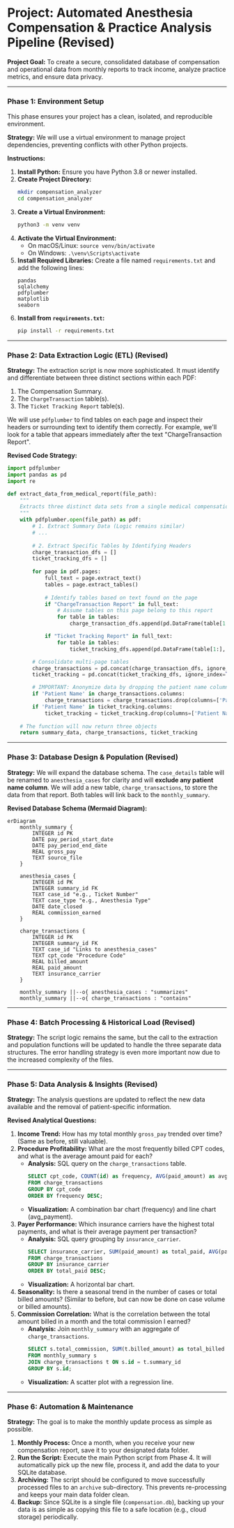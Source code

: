 # Project: Automated Anesthesia Compensation & Practice Analysis Pipeline (Revised)

**Project Goal:** To create a secure, consolidated database of compensation and operational data from monthly reports to track income, analyze practice metrics, and ensure data privacy.

---

### **Phase 1: Environment Setup**

This phase ensures your project has a clean, isolated, and reproducible environment.

**Strategy:**
We will use a virtual environment to manage project dependencies, preventing conflicts with other Python projects.

**Instructions:**

1.  **Install Python:** Ensure you have Python 3.8 or newer installed.
2.  **Create Project Directory:**
    ```bash
    mkdir compensation_analyzer
    cd compensation_analyzer
    ```
3.  **Create a Virtual Environment:**
    ```bash
    python3 -m venv venv
    ```
4.  **Activate the Virtual Environment:**
    *   On macOS/Linux: `source venv/bin/activate`
    *   On Windows: `.\venv\Scripts\activate`
5.  **Install Required Libraries:** Create a file named `requirements.txt` and add the following lines:
    ```
    pandas
    sqlalchemy
    pdfplumber
    matplotlib
    seaborn
    ```
6.  **Install from `requirements.txt`:**
    ```bash
    pip install -r requirements.txt
    ```

---

### **Phase 2: Data Extraction Logic (ETL) (Revised)**

**Strategy:**
The extraction script is now more sophisticated. It must identify and differentiate between three distinct sections within each PDF:
1.  The Compensation Summary.
2.  The `ChargeTransaction` table(s).
3.  The `Ticket Tracking Report` table(s).

We will use `pdfplumber` to find tables on each page and inspect their headers or surrounding text to identify them correctly. For example, we'll look for a table that appears immediately after the text "ChargeTransaction Report".

**Revised Code Strategy:**

```python
import pdfplumber
import pandas as pd
import re

def extract_data_from_medical_report(file_path):
    """
    Extracts three distinct data sets from a single medical compensation PDF.
    """
    with pdfplumber.open(file_path) as pdf:
        # 1. Extract Summary Data (Logic remains similar)
        # ...
        
        # 2. Extract Specific Tables by Identifying Headers
        charge_transaction_dfs = []
        ticket_tracking_dfs = []
        
        for page in pdf.pages:
            full_text = page.extract_text()
            tables = page.extract_tables()
            
            # Identify tables based on text found on the page
            if "ChargeTransaction Report" in full_text:
                # Assume tables on this page belong to this report
                for table in tables:
                    charge_transaction_dfs.append(pd.DataFrame(table[1:], columns=table[0]))

            if "Ticket Tracking Report" in full_text:
                for table in tables:
                    ticket_tracking_dfs.append(pd.DataFrame(table[1:], columns=table[0]))

        # Consolidate multi-page tables
        charge_transactions = pd.concat(charge_transaction_dfs, ignore_index=True) if charge_transaction_dfs else pd.DataFrame()
        ticket_tracking = pd.concat(ticket_tracking_dfs, ignore_index=True) if ticket_tracking_dfs else pd.DataFrame()

        # IMPORTANT: Anonymize data by dropping the patient name column immediately
        if 'Patient Name' in charge_transactions.columns:
            charge_transactions = charge_transactions.drop(columns=['Patient Name'])
        if 'Patient Name' in ticket_tracking.columns:
            ticket_tracking = ticket_tracking.drop(columns=['Patient Name'])
            
    # The function will now return three objects
    return summary_data, charge_transactions, ticket_tracking
```

---

### **Phase 3: Database Design & Population (Revised)**

**Strategy:**
We will expand the database schema. The `case_details` table will be renamed to `anesthesia_cases` for clarity and will **exclude any patient name column**. We will add a new table, `charge_transactions`, to store the data from that report. Both tables will link back to the `monthly_summary`.

**Revised Database Schema (Mermaid Diagram):**

```mermaid
erDiagram
    monthly_summary {
        INTEGER id PK
        DATE pay_period_start_date
        DATE pay_period_end_date
        REAL gross_pay
        TEXT source_file
    }

    anesthesia_cases {
        INTEGER id PK
        INTEGER summary_id FK
        TEXT case_id "e.g., Ticket Number"
        TEXT case_type "e.g., Anesthesia Type"
        DATE date_closed
        REAL commission_earned
    }

    charge_transactions {
        INTEGER id PK
        INTEGER summary_id FK
        TEXT case_id "Links to anesthesia_cases"
        TEXT cpt_code "Procedure Code"
        REAL billed_amount
        REAL paid_amount
        TEXT insurance_carrier
    }

    monthly_summary ||--o{ anesthesia_cases : "summarizes"
    monthly_summary ||--o{ charge_transactions : "contains"
```

---

### **Phase 4: Batch Processing & Historical Load (Revised)**

**Strategy:**
The script logic remains the same, but the call to the extraction and population functions will be updated to handle the three separate data structures. The error handling strategy is even more important now due to the increased complexity of the files.

---

### **Phase 5: Data Analysis & Insights (Revised)**

**Strategy:**
The analysis questions are updated to reflect the new data available and the removal of patient-specific information.

**Revised Analytical Questions:**

1.  **Income Trend:** How has my total monthly `gross_pay` trended over time? (Same as before, still valuable).
2.  **Procedure Profitability:** What are the most frequently billed CPT codes, and what is the average amount paid for each?
    *   **Analysis:** SQL query on the `charge_transactions` table.
        ```sql
        SELECT cpt_code, COUNT(id) as frequency, AVG(paid_amount) as avg_payment
        FROM charge_transactions
        GROUP BY cpt_code
        ORDER BY frequency DESC;
        ```
    *   **Visualization:** A combination bar chart (frequency) and line chart (avg_payment).
3.  **Payer Performance:** Which insurance carriers have the highest total payments, and what is their average payment per transaction?
    *   **Analysis:** SQL query grouping by `insurance_carrier`.
        ```sql
        SELECT insurance_carrier, SUM(paid_amount) as total_paid, AVG(paid_amount) as avg_paid
        FROM charge_transactions
        GROUP BY insurance_carrier
        ORDER BY total_paid DESC;
        ```
    *   **Visualization:** A horizontal bar chart.
4.  **Seasonality:** Is there a seasonal trend in the number of cases or total billed amounts? (Similar to before, but can now be done on case volume or billed amounts).
5.  **Commission Correlation:** What is the correlation between the total amount billed in a month and the total commission I earned?
    *   **Analysis:** Join `monthly_summary` with an aggregate of `charge_transactions`.
        ```sql
        SELECT s.total_commission, SUM(t.billed_amount) as total_billed
        FROM monthly_summary s
        JOIN charge_transactions t ON s.id = t.summary_id
        GROUP BY s.id;
        ```
    *   **Visualization:** A scatter plot with a regression line.

---

### **Phase 6: Automation & Maintenance**

**Strategy:**
The goal is to make the monthly update process as simple as possible.

1.  **Monthly Process:** Once a month, when you receive your new compensation report, save it to your designated data folder.
2.  **Run the Script:** Execute the main Python script from Phase 4. It will automatically pick up the new file, process it, and add the data to your SQLite database.
3.  **Archiving:** The script should be configured to move successfully processed files to an `archive` sub-directory. This prevents re-processing and keeps your main data folder clean.
4.  **Backup:** Since SQLite is a single file (`compensation.db`), backing up your data is as simple as copying this file to a safe location (e.g., cloud storage) periodically.